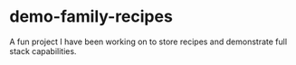 # demo-family-recipes
A fun project I have been working on to store recipes and demonstrate full stack capabilities.

